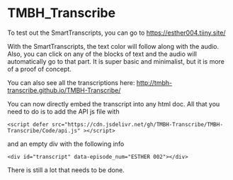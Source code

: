 # TMBH_Transcribe

To test out the SmartTranscripts, you can go to https://esther004.tiiny.site/

With the SmartTranscripts, the text color will follow along with the audio. Also, you can click on any of the blocks of text and the audio will automatically go to that part. It is super basic and minimalist, but it is more of a proof of concept.

You can also see all the transcriptions here: http://tmbh-transcribe.github.io/TMBH-Transcribe/

You can now directly embed the transcript into any html doc. All that you need to do is to add the API js file with 

```
<script defer src="https://cdn.jsdelivr.net/gh/TMBH-Transcribe/TMBH-Transcribe/Code/api.js" ></script>

```

and an empty div with the following info

```
<div id="transcript" data-episode_num="ESTHER 002"></div>

```


There is still a lot that needs to be done.  